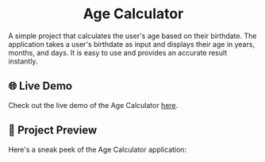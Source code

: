 <h1 align="center"> Age Calculator </h1>

A simple project that calculates the user's age based on their birthdate. The application takes a user's birthdate as input and displays their age in years, months, and days. It is easy to use and provides an accurate result instantly.

## 🌐 Live Demo

Check out the live demo of the Age Calculator [here](https://age-kaluklator.netlify.app/).

## 📸 Project Preview

Here's a sneak peek of the Age Calculator application:
